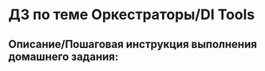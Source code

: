 #  ДЗ по теме Оркестраторы/DI Tools 

## Описание/Пошаговая инструкция выполнения домашнего задания: